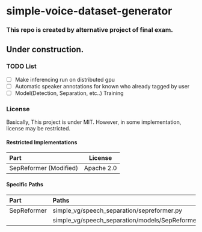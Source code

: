 # simple-voice-dataset-generator
### This repo is created by alternative project of final exam.
## Under construction.

### TODO List
- [ ] Make inferencing run on distributed gpu
- [ ] Automatic speaker annotations for known who already tagged by user
- [ ] Model(Detection, Separation, etc..) Training 

### License
Basically, This project is under MIT.
However, in some implementation, license may be restricted.

#### Restricted Implementations
| Part                  | License       |
| :-----------          | :-----------: |
| SepReformer (Modified)| Apache 2.0    |

#### Specific Paths
| Part          | Paths                                             |
| :------------ | :---------------------------                      |
| SepReformer   | simple_vg/speech_separation/sepreformer.py        |
|               | simple_vg/speech_separation/models/SepReformer*   |
